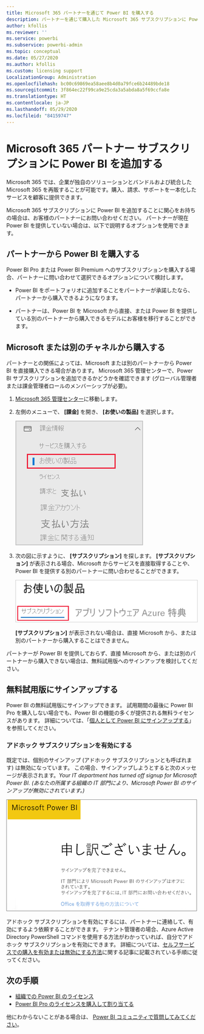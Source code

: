 ```yaml
---
title: Microsoft 365 パートナーを通じて Power BI を購入する
description: パートナーを通じて購入した Microsoft 365 サブスクリプションに Power BI を追加する方法について説明します。 シンジケート モデルは Microsoft 365 で使用される購入モデルです。
author: kfollis
ms.reviewer: ''
ms.service: powerbi
ms.subservice: powerbi-admin
ms.topic: conceptual
ms.date: 05/27/2020
ms.author: kfollis
ms.custom: licensing support
LocalizationGroup: Administration
ms.openlocfilehash: bc00c69869ea58aee8b4d0a79fce6b24489bde18
ms.sourcegitcommit: 3f864ec22f99ca9e25cda3a5abda8a5f69ccfa8e
ms.translationtype: HT
ms.contentlocale: ja-JP
ms.lasthandoff: 05/29/2020
ms.locfileid: "84159747"
---
```

# <a name="add-power-bi-to-a-microsoft-365-partner-subscription"></a>Microsoft 365 パートナー サブスクリプションに Power BI を追加する

Microsoft 365 では、企業が独自のソリューションとバンドルおよび統合した Microsoft 365 を再販することが可能です。購入、請求、サポートを一本化したサービスを顧客に提供できます。

Microsoft 365 サブスクリプションに Power BI を追加することに関心をお持ちの場合は、お客様のパートナーにお問い合わせください。 パートナーが現在 Power BI を提供していない場合は、以下で説明するオプションを使用できます。

## <a name="work-with-your-partner-to-purchase-power-bi"></a>パートナーから Power BI を購入する

Power BI Pro または Power BI Premium へのサブスクリプションを購入する場合、パートナーに問い合わせて選択できるオプションについて検討します。

* Power BI をポートフォリオに追加することをパートナーが承諾したなら、パートナーから購入できるようになります。

* パートナーは、Power BI を Microsoft から直接、または Power BI を提供している別のパートナーから購入できるモデルにお客様を移行することができます。

## <a name="purchase-from-microsoft-or-another-channel"></a>Microsoft または別のチャネルから購入する

パートナーとの関係によっては、Microsoft または別のパートナーから Power BI を直接購入できる場合があります。 Microsoft 365 管理センターで、Power BI サブスクリプションを追加できるかどうかを確認できます (グローバル管理者または課金管理者ロールのメンバーシップが必要)。

1. [Microsoft 365 管理センター](https://admin.microsoft.com/AdminPortal/Home#/homepage)に移動します。

1. 左側のメニューで、 **[課金]** を開き、 **[お使いの製品]** を選択します。

   ![Microsoft 365 管理センターの [課金] メニュー](media/service-admin-syndication-partner/365-my-products.png)

 1. 次の図に示すように、 **[サブスクリプション]** を探します。 **[サブスクリプション]** が表示される場合、Microsoft からサービスを直接取得することや、Power BI を提供する別のパートナーに問い合わせることができます。

    ![[サブスクリプション] が表示された [お使いの製品]](media\service-admin-syndication-partner\365-subscriptions.png)

    **[サブスクリプション]** が表示されない場合は、直接 Microsoft から、または別のパートナーから購入することはできません。

パートナーが Power BI を提供しておらず、直接 Microsoft から、または別のパートナーから購入できない場合は、無料試用版へのサインアップを検討してください。

## <a name="sign-up-for-a-free-trial"></a>無料試用版にサインアップする

Power BI の無料試用版にサインアップできます。 試用期間の最後に Power BI Pro を購入しない場合でも、Power BI の機能の多くが提供される無料ライセンスがあります。 詳細については、「[個人として Power BI にサインアップする](../fundamentals/service-self-service-signup-for-power-bi.md)」を参照してください。

### <a name="enable-ad-hoc-subscriptions"></a>アドホック サブスクリプションを有効にする

既定では、個別のサインアップ (アドホック サブスクリプションとも呼ばれます) は無効になっています。 この場合、サインアップしようとすると次のメッセージが表示されます。*Your IT department has turned off signup for Microsoft Power BI. (あなたの所属する組織の IT 部門により、Microsoft Power BI のサインアップが無効にされています。)*

![サインアップ不可画像](media/service-admin-syndication-partner/sorry.png)

アドホック サブスクリプションを有効にするには、パートナーに連絡して、有効にするよう依頼することができます。 テナント管理者の場合、Azure Active Directory PowerShell コマンドを使用する方法がわかっていれば、自分でアドホック サブスクリプションを有効にできます。 詳細については、[セルフサービスでの購入を有効または無効にする方法](service-admin-disable-self-service.md)に関する記事に記載されている手順に従ってください。

## <a name="next-steps"></a>次の手順

* [組織での Power BI のライセンス](service-admin-licensing-organization.md)
* [Power BI Pro のライセンスを購入して割り当てる](service-admin-purchasing-power-bi-pro.md)

他にわからないことがある場合は、 [Power BI コミュニティで質問してみてください](https://community.powerbi.com/)。